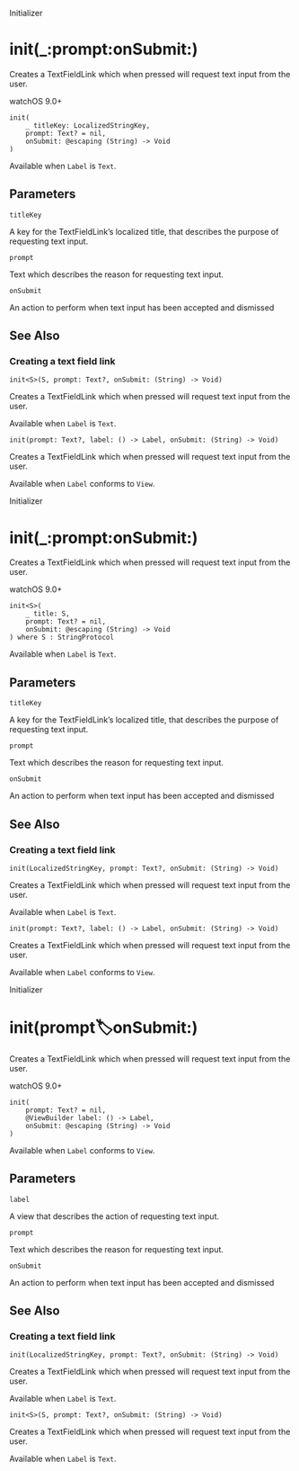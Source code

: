 Initializer

# init(_:prompt:onSubmit:)

Creates a TextFieldLink which when pressed will request text input from the
user.

watchOS 9.0+

    
    
    init(
        _ titleKey: LocalizedStringKey,
        prompt: Text? = nil,
        onSubmit: @escaping (String) -> Void
    )

Available when `Label` is `Text`.

##  Parameters

`titleKey`

    

A key for the TextFieldLink’s localized title, that describes the purpose of
requesting text input.

`prompt`

    

Text which describes the reason for requesting text input.

`onSubmit`

    

An action to perform when text input has been accepted and dismissed

## See Also

### Creating a text field link

`init<S>(S, prompt: Text?, onSubmit: (String) -> Void)`

Creates a TextFieldLink which when pressed will request text input from the
user.

Available when `Label` is `Text`.

`init(prompt: Text?, label: () -> Label, onSubmit: (String) -> Void)`

Creates a TextFieldLink which when pressed will request text input from the
user.

Available when `Label` conforms to `View`.

Initializer

# init(_:prompt:onSubmit:)

Creates a TextFieldLink which when pressed will request text input from the
user.

watchOS 9.0+

    
    
    init<S>(
        _ title: S,
        prompt: Text? = nil,
        onSubmit: @escaping (String) -> Void
    ) where S : StringProtocol

Available when `Label` is `Text`.

##  Parameters

`titleKey`

    

A key for the TextFieldLink’s localized title, that describes the purpose of
requesting text input.

`prompt`

    

Text which describes the reason for requesting text input.

`onSubmit`

    

An action to perform when text input has been accepted and dismissed

## See Also

### Creating a text field link

`init(LocalizedStringKey, prompt: Text?, onSubmit: (String) -> Void)`

Creates a TextFieldLink which when pressed will request text input from the
user.

Available when `Label` is `Text`.

`init(prompt: Text?, label: () -> Label, onSubmit: (String) -> Void)`

Creates a TextFieldLink which when pressed will request text input from the
user.

Available when `Label` conforms to `View`.

Initializer

# init(prompt:label:onSubmit:)

Creates a TextFieldLink which when pressed will request text input from the
user.

watchOS 9.0+

    
    
    init(
        prompt: Text? = nil,
        @ViewBuilder label: () -> Label,
        onSubmit: @escaping (String) -> Void
    )

Available when `Label` conforms to `View`.

##  Parameters

`label`

    

A view that describes the action of requesting text input.

`prompt`

    

Text which describes the reason for requesting text input.

`onSubmit`

    

An action to perform when text input has been accepted and dismissed

## See Also

### Creating a text field link

`init(LocalizedStringKey, prompt: Text?, onSubmit: (String) -> Void)`

Creates a TextFieldLink which when pressed will request text input from the
user.

Available when `Label` is `Text`.

`init<S>(S, prompt: Text?, onSubmit: (String) -> Void)`

Creates a TextFieldLink which when pressed will request text input from the
user.

Available when `Label` is `Text`.

